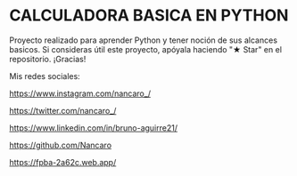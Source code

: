 # CALCULADORA BASICA EN PYTHON

Proyecto realizado para aprender Python y tener noción de sus alcances basicos. Si consideras útil este proyecto, apóyala haciendo "★ Star" en el repositorio. ¡Gracias!

Mis redes sociales:

https://www.instagram.com/nancaro_/

https://twitter.com/nancaro_/

https://www.linkedin.com/in/bruno-aguirre21/

https://github.com/Nancaro

https://fpba-2a62c.web.app/
